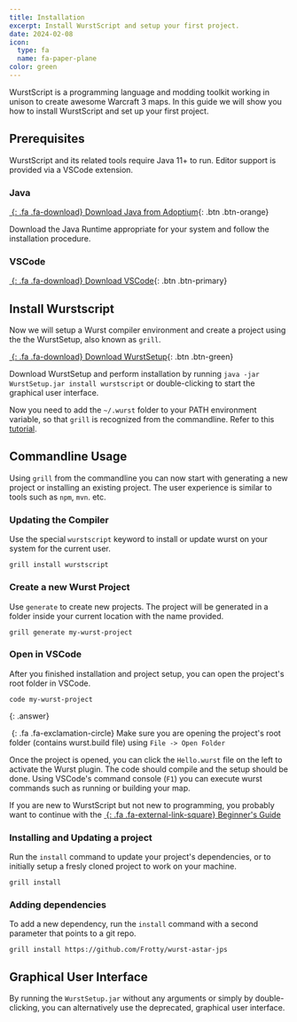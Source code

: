 ```yaml
---
title: Installation
excerpt: Install WurstScript and setup your first project.
date: 2024-02-08
icon:
  type: fa
  name: fa-paper-plane
color: green
---
```


WurstScript is a programming language and modding toolkit working in unison to create awesome Warcraft 3 maps.
In this guide we will show you how to install WurstScript and set up your first project.

## Prerequisites

WurstScript and its related tools require Java 11+ to run. Editor support is provided via a VSCode extension.

### Java

[_&nbsp;_{: .fa .fa-download} Download Java from Adoptium](https://adoptium.net/?variant=openjdk11){: .btn .btn-orange}

Download the Java Runtime appropriate for your system and follow the installation procedure.

### VSCode

[_&nbsp;_{: .fa .fa-download} Download VSCode](https://code.visualstudio.com/){: .btn .btn-primary}

## Install Wurstscript

Now we will setup a Wurst compiler environment and create a project using the the WurstSetup, also known as `grill`.

[_&nbsp;_{: .fa .fa-download} Download WurstSetup](https://grill.wurstlang.org/hudson/job/WurstSetup/lastSuccessfulBuild/artifact/downloads/WurstSetup.jar){: .btn .btn-green}

Download WurstSetup and perform installation by running `java -jar WurstSetup.jar install wurstscript` or double-clicking to start the graphical user interface.

Now you need to add the `~/.wurst` folder to your PATH environment variable, so that `grill` is recognized from the commandline.
Refer to this [tutorial](https://www.java.com/en/download/help/path.xml).

## Commandline Usage

Using `grill` from the commandline you can now start with generating a new project or installing an existing project. The user experience is similar to tools such as `npm`, `mvn`. etc.

### Updating the Compiler

Use the special `wurstscript` keyword to install or update wurst on your system for the current user.

`grill install wurstscript`

### Create a new Wurst Project

Use `generate` to create new projects. The project will be generated in a folder inside your current location with the name provided.

`grill generate my-wurst-project`

### Open in VSCode

After you finished installation and project setup, you can open the project's root folder in VSCode.

`code my-wurst-project`

{: .answer}

_&nbsp;_{: .fa .fa-exclamation-circle} Make sure you are opening the project's root folder (contains wurst.build file) using `File -> Open Folder`

Once the project is opened, you can click the `Hello.wurst` file on the left to activate the Wurst plugin. The code should compile and the setup should be done. Using VSCode's command console (`F1`) you can execute wurst commands such as running or building your map.

If you are new to WurstScript but not new to programming, you probably want to continue with the [_&nbsp;_{: .fa .fa-external-link-square} Beginner's Guide](tutorials/wurstbeginner.html)

### Installing and Updating a project

Run the `install` command to update your project's dependencies, or to initially setup a fresly cloned project to work on your machine.

`grill install`

### Adding dependencies

To add a new dependency, run the `install` command with a second parameter that points to a git repo.

`grill install https://github.com/Frotty/wurst-astar-jps`

## Graphical User Interface

By running the `WurstSetup.jar` without any arguments or simply by double-clicking, you can alternatively use the deprecated, graphical user interface.

